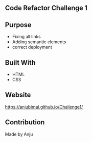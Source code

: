 ## Code Refactor Challenge 1

## Purpose
- Fixing all links
- Adding semantic elements
- correct deployment

## Built With
* HTML
* CSS

## Website
https://anjubimal.github.io/Challenge1/

## Contribution
Made by Anju
